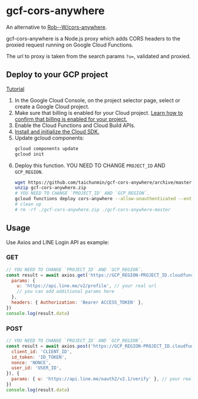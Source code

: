# gcf-cors-anywhere

An alternative to [Rob--W/cors-anywhere](https://github.com/Rob--W/cors-anywhere).

gcf-cors-anywhere is a Node.js proxy which adds CORS headers to the proxied request running on Google Cloud Functions.

The url to proxy is taken from the search params `?u=`, validated and proxied.

## Deploy to your GCP project

[Tutorial](https://cloud.google.com/functions/docs/quickstart)

1. In the Google Cloud Console, on the project selector page, select or create a Google Cloud project.
2. Make sure that billing is enabled for your Cloud project. [Learn how to confirm that billing is enabled for your project.](https://cloud.google.com/billing/docs/how-to/modify-project)
3. Enable the Cloud Functions and Cloud Build APIs.
4. [Install and initialize the Cloud SDK.](https://cloud.google.com/sdk/docs?hl=zh-tw)
5. Update gcloud components:
    ```bash
    gcloud components update
    gcloud init
    ```
6. Deploy this function. YOU NEED TO CHANGE `PROJECT_ID` AND `GCP_REGION`.
    ```bash
    wget https://github.com/taichunmin/gcf-cors-anywhere/archive/master.zip -O gcf-cors-anywhere.zip
    unzip gcf-cors-anywhere.zip
    # YOU NEED TO CHANGE `PROJECT_ID` AND `GCP_REGION`.
    gcloud functions deploy cors-anywhere --allow-unauthenticated --entry-point=main --max-instances=1 --memory=128MB --project=PROJECT_ID --region=GCP_REGION --runtime=nodejs12 --source ./gcf-cors-anywhere-master --timeout=60s --trigger-http
    # clean up
    # rm -rf ./gcf-cors-anywhere.zip ./gcf-cors-anywhere-master
    ```

## Usage

Use Axios and LINE Login API as example:

### GET

```js
// YOU NEED TO CHANGE `PROJECT_ID` AND `GCP_REGION`.
const result = await axios.get('https://GCP_REGION-PROJECT_ID.cloudfunctions.net/cors-anywhere', {
  params: {
    u: 'https://api.line.me/v2/profile', // your real url
    // you can add additional params here
  },
  headers: { Authorization: 'Bearer ACCESS_TOKEN' },
})
console.log(result.data)
```

### POST

```js
// YOU NEED TO CHANGE `PROJECT_ID` AND `GCP_REGION`.
const result = await axios.post('https://GCP_REGION-PROJECT_ID.cloudfunctions.net/cors-anywhere', Qs.stringify({
  client_id: 'CLIENT_ID',
  id_token: 'ID_TOKEN',
  nonce: 'NONCE',
  user_id: 'USER_ID',
}), {
  params: { u: 'https://api.line.me/oauth2/v2.1/verify' }, // your real url
})
console.log(result.data)
```